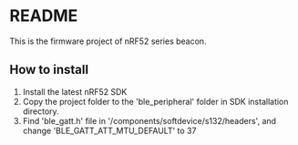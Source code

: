 # README

This is the firmware project of nRF52 series beacon. 

## How to install
1. Install the latest nRF52 SDK
2. Copy the project folder to the 'ble_peripheral' folder in SDK installation directory.
3. Find 'ble_gatt.h' file in '/components/softdevice/s132/headers', and change 'BLE_GATT_ATT_MTU_DEFAULT' to 37